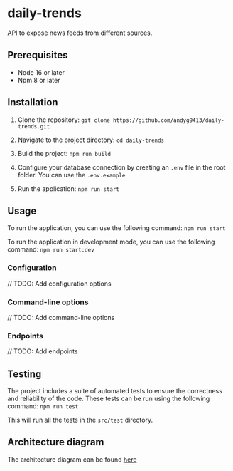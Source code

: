 # daily-trends

API to expose news feeds from different sources.

## Prerequisites

- Node 16 or later
- Npm 8 or later

## Installation

1. Clone the repository:
   `git clone https://github.com/andyg9413/daily-trends.git`

2. Navigate to the project directory:
   `cd daily-trends`

3. Build the project:
   `npm run build`

4. Configure your database connection by creating an `.env` file in the root folder. You can use the `.env.example`

5. Run the application:
   `npm run start`

## Usage

To run the application, you can use the following command:
`npm run start`

To run the application in development mode, you can use the following command:
`npm run start:dev`

### Configuration

// TODO: Add configuration options

### Command-line options
// TODO: Add command-line options

### Endpoints
// TODO: Add endpoints

## Testing

The project includes a suite of automated tests to ensure the correctness and reliability of the code. These tests can
be run using the following command:
`npm run test`

This will run all the tests in the `src/test` directory.

## Architecture diagram

The architecture diagram can be found [here](https://viewer.diagrams.net/?tags=%7B%7D&highlight=0000ff&edit=_blank&layers=1&nav=1&title=DailyTrends.drawio#R7V1bc5s4FP41fgyjC%2BLy2MRJNzvNbrbe6W6fdoit2EyxcTG59devZCQMkrAxBuxc8ExrDiCjcz6dm46UAb6YP39OguXsJp7QaIDA5HmAhwOEoO8B9h%2BnvAgKcHFGmSbhRNA2hFH4i8obBfUhnNBV6cY0jqM0XJaJ43ixoOO0RAuSJH4q33YfR%2BVfXQZTqhFG4yDSqf%2BEk3SWUT3kbui%2F0XA6k78MHT%2B7cheMf0yT%2BGEhfm8RL2h2ZR7IZkQfV7NgEj8VSPhygC%2BSOE6zb%2FPnCxpxvkqOZc9dVVzNXzmhi7TOAw4FY29sgzviugD4%2BAx6WROPQfQg%2BCDeNH2RjOF9W%2Bq%2FVBZHcCdvF119pElKnwu3ijf6TOM5TZMXdou4ShzxiEAOEadPGykgia5ZUQJYEAMh%2BWne9IYF7IvgQl2OwN0cYWJc8q8cYzQZ4PP7eJGOxHXIzlfLYBwupn%2FHS04AjMIYJFEFEc4IOZyQnRFu41WYhvGCkSJ6z66cz9J5JNpcI4zy1%2Bbt5UjiJ%2BN4Ho7F9yi4o9F5DsmLOIrZGw7XoGSPpUn8I8c3FK9%2BFczDiHP%2FG00mwSKQPcrG6Pr9gyic8vcaM%2Fmvu6wDohpcu6FwJFkTTdZXlDKeLRibooj1s13JE6AIHrrvXfDiqldWAbauAiBEOizcFlDx9a%2Fr6Or%2BcpjEv76Obn%2FdDb%2F%2BvjpDGjDGOShWGipYJxWZZexWZHAfRpFC0rjLWRYyo%2FRJXJiHkwn%2FmfOnWZjSEUMX%2F80nZoM1ZHQiGFgWzBnWBOMYhmsno9VxNcbTCTPh4lRwtMyTgkgYV5KXfzndQsSWhO%2BMcAYsAJCk3NIkZC%2FLpbFuYhKsZuv2YI1BFiTpVci7tH6ULiafuGfCTuMlXWSU8vXiUKs5ItdvOXzO2%2BBnL5UYEOZsFT8kY1rBWSykyl5%2FStNtw0KMC873rehJaBSk4WPZtTKhQTx6G4fshXPUOb5jMWDlByqB0HEdy%2FfLbWavLppRQJa%2FV0PcAQ13dUBGPFwEGbAgIm8CY%2FQ5TLMuOgCLc95DyEaRL843j%2FKT4pNq15shVnppRcRWwro9tB5kU%2FBux7IgTCHuSj%2Bgkm87e1vQ3cSguyXtwCFMyoYDAcUkZOLVBqzWDlR9A62l9oa%2BUWy6j3ib0BXjerD22BD4ErwYPMVT9QlkeFPfA4BuWQD5edE7Qx15AUaRQHyQJ3B62jbXqDDzTIRGBczMkb01asEG%2Bb5ig5Dn7dLuJvvUTEkjcmJuhUfUTINvkWZqiQClKadfrQSdd2VN1BSRGvjVtyb%2BjpY6llueHnuXcvNVk9BYblpLXctNdwOG8TwI36MD4INjOwDoBNLW%2BSPSLzUkrXJaKZepmopWsiO4Rnjx2vPWkjih98FDlJrTmoXxtLmvpiPGz%2FWHa6RAt6N0v%2Fx3Z5gxvqTuR6xo8hiO6etJcx7KfHnVtohd%2FLjaeLax5eDCx9YlhZDlERfaSP5rdyQ4qHsSfPJilEmv5bF%2F9JkLSRwwo7I%2Bdg5%2Bduf9%2Bmg2%2FIs%2F1IMCEFddZLmo8MFlZxVbuHToZphFNMDffKAOUNexoA9s15H%2FdoRPfFi6%2FuSC9Oau9oE%2BtO94JRRgv6ET7St%2BnNNzJg17ByGikNcAoDSBAyxejPEWcuuVIGtn%2Fgb3BFmiRGt2U8gSW4Fsz2kW7GtG9iZeTOPheaWBHb9EIQNwgiu8mQKi7zKof7nLCTky%2F3xIWTO5bRbwIe1EdI4a0HmGgA6Y3NDOIjob7Q5f3m5eBGqMbZwY0ZvqeIjYeuA5DNLgPeRFPFhmPfCPnRixDzOxp2kruc2HFoC5E5DZfILhDmu631zGyU5TuKihcnChb7lljHqwX%2B0gu%2FIWAYnVAg8XNQHkZvbPhoNyOcX%2Bk3%2B1HMitvuFuJ9LvZxiwcMWSRX%2FSUSENR4Lj23pbqN%2BRUKOwuOuctYfLmoUYHL%2BKgr6uLBauwZaPvHWveWtS3xU6Im70gCGhSy7QOAlfe%2FJ6DwlIBWf5vmfnH1Ia5rKcuSAtV0l2kx6dVMNUFc9cf5Xie2lZAXwkrzvWAhKDmLlA%2FuYogxCagiNs0BleZ8GRreHuegO6a86e%2B%2BBj6uS1oq%2Fs2mAD2kwzq22gzX1eLqMoWMKz6c8f15e3Nz%2BvsGEJiR4JbUKUcRSsVlys1SAo1F0TGRiIwCOr6tsrUChFVnsKZXcsUbfyup9sG1SK9bTZ9NrZNqIm2zqLpo2Y0hWYhqnOy14UFjiGYiBjCQNS5wDaqwaqMdQ%2BQoiuQoitQD288qVD2OhuKOsUk%2BYrih4OZH5F5YsDtSF9SpUvSFeDPH645ML7iB169t7aQaBDLJsU6l7cspl1seXBTdmLrKs5euGLsfN6Quuaw%2FMDmG8PmJiXopxgQZax7%2FutP6wRkOwIIbYJ4FQCA9Wfb1qnAuVkQj4VvBbq5lCWGbUXJ5w%2FerO7mfffMP6D%2FrqJgm8P37%2BcQVsTbY2yqkFxNmtQMVt1mjNyW8upFLDtnPytWMjW%2BgSXq1aBqLmIuujDSj2Pti9G13DTF8do%2BCvEpZr2rY5LNUlVT20plWKmBJBtSjd2t4kIdDW2fGIqkTn%2Fr3Ll8HbR17aoWNlSBPW5mkgf2s1TKlv5cUCipQhYEx9aAWzlYt23nETpafsj1Cj70aesdcU0GjMlsKTJiL7F1SOnJ3ipDJU6adMUGbKQoyPD8SzcQqRgNlx6CLta44NJ%2BNWYqxakAywb2wBCjzfhEgjKy3Ew357BdRxeg4v5FgCOLj2%2Bw4BDeAbDhxjYMkIsr%2B2zPJccLkqzPdIk%2BQd9Wo0YOz%2FGeNUYN%2FinNYBVPWOiFl31PsiNyNAnTS6jZRCu3ugCwpOFB1T8YeP2OkfAh54uuozmjLvxB0B61h%2FK%2Br9TAYhhAbKGiaYVDi6WFQ2iwsGX%2ByLtWwq9NflT6SMUKxyqteex0pZIrWdomjjS1iGpKw26ThzVKP5tCiECyltpIds5LQjhY0IIqxBquqMSJnwOZHPA4wKq9UmOHFBFMFUCyUaWk2%2FZVrkxG7QAypeKZOh0SaON2QxTMB2htVae3D0mpLV9CiEzfl6hHlUxhLWVpLLRj7O92a4Rrm%2FY8tqSyjv8o12rLtW94EyVni3lj9np5o8zZBLc%2FPULfPk%2F)